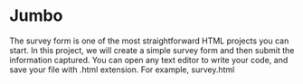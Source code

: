 # Jumbo
The survey form is one of the most straightforward HTML projects you can start. In this project, we will create a simple survey form and then submit the information captured. You can open any text editor to write your code, and save your file with .html extension. For example, survey.html
